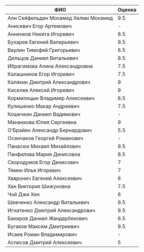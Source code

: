 |                ФИО                   | Оценка |
|--------------------------------------|--------|
| Али Сейфельдин Мохамед Хелми Мохамед |  9.5   |
| Анисевич Егор Артемович              |   -    |
| Анненков Никита Игоревич             |  8.5   |
| Бухарев Евгений Валерьевич           |  9.5   |
| Ваулин Тимофей Григорьевич           |  6.5   |
| Дельцов Даниил Витальевич            |  8.5   |
| Ибрагимова Алина Александровна       |  7.5   |
| Калашников Егор Игоревич             |  7.5   |
| Калякин Дмитрий Александрович        |   9    |
| Киселев Алексей Игоревич             |   9    |
| Кормилицын Владимир Алексеевич       |  6.5   |
| Кулишенко Макар Андреевич            |  7.5   |
| Кошечкин Даниил Вадимович            |   -    |
| Мананкова Юлия Сергеевна             |   9    |
| О'Брайен Александр Бернардович       |  5.5   |
| Осенчаков Георгий Романович          |   -    |
| Панасюк Михаил Михайлович            |  9.5   |
| Панфилова Мария Денисовна            |  8.5   |
| Скородумов Егор Денисович            |   7    |
| Тямин Илья Игоревич                  |   7    |
| Хавронич Евгений Алексеевич          |   6    |
| Хан Виктория Шижуновна               |  7.5   |
| Чой Джи Хен                          |   6    |
| Шевченко Александр Витальевич        |  9.5   |
| Игнатенко Дмитрий Александрович      |  9.5   |
| Бакиров Даниал Жандарбекович         |  6.5   |
| Бугаков Максим Дмитриевич            |  9.5   |
| Исаев Роман Владимирович             |   -    |
| Асписов Дмитрий Алексеевич           |   5    |